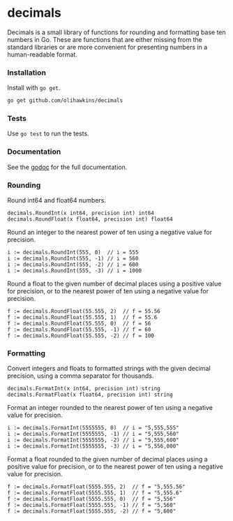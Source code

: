# decimals
Decimals is a small library of functions for rounding and formatting base ten numbers in Go. These are functions that are either missing from the standard libraries or are more convenient for presenting numbers in a human-readable format.

### Installation
Install with `go get`.

```sh
go get github.com/olihawkins/decimals
```

### Tests
Use `go test` to run the tests.

### Documentation
See the [godoc][gd] for the full documentation.

### Rounding
Round int64 and float64 numbers.
```
decimals.RoundInt(x int64, precision int) int64
decimals.RoundFloat(x float64, precision int) float64
```
Round an integer to the nearest power of ten using a negative value for precision.
```
i := decimals.RoundInt(555, 0)  // i = 555
i := decimals.RoundInt(555, -1) // i = 560
i := decimals.RoundInt(555, -2) // i = 600
i := decimals.RoundInt(555, -3) // i = 1000 
```
Round a float to the given number of decimal places using a positive value for precision, or to the nearest power of ten using a negative value for precision.
```
f := decimals.RoundFloat(55.555, 2)  // f = 55.56
f := decimals.RoundFloat(55.555, 1)  // f = 55.6
f := decimals.RoundFloat(55.555, 0)  // f = 56
f := decimals.RoundFloat(55.555, -1) // f = 60
f := decimals.RoundFloat(55.555, -2) // f = 100
```

### Formatting
Convert integers and floats to formatted strings with the given decimal precision, using a comma separator for thousands.
```
decimals.FormatInt(x int64, precision int) string
decimals.FormatFloat(x float64, precision int) string
```
Format an integer rounded to the nearest power of ten using a negative value for precision.
```
i := decimals.FormatInt(5555555, 0)  // i = "5,555,555"
i := decimals.FormatInt(5555555, -1) // i = "5,555,560"
i := decimals.FormatInt(5555555, -2) // i = "5,555,600"
i := decimals.FormatInt(5555555, -3) // i = "5,556,000" 
```
Format a float rounded to the given number of decimal places using a positive value for precision, or to the nearest power of ten using a negative value for precision.
```
f := decimals.FormatFloat(5555.555, 2)  // f = "5,555.56"
f := decimals.FormatFloat(5555.555, 1)  // f = "5,555.6"
f := decimals.FormatFloat(5555.555, 0)  // f = "5,556"
f := decimals.FormatFloat(5555.555, -1) // f = "5,560"
f := decimals.FormatFloat(5555.555, -2) // f = "5,600"
```
   [gd]: <https://godoc.org/github.com/olihawkins/decimals>



